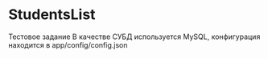 # StudentsList
Тестовое задание
В качестве СУБД используется MySQL, конфигурация находится в app/config/config.json
